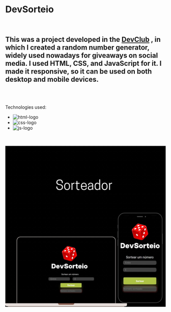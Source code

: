 <h1> DevSorteio</h1>
<br>
<h2>
This was a project developed in the <a href="https://rodolfomori.com.br/devclub">DevClub</a> , in which I created a random number generator, widely used nowadays for giveaways on social media.
I used HTML, CSS, and JavaScript for it.
I made it responsive, so it can be used on both desktop and mobile devices.</h2>
<br>
<br>

Technologies used:

  - <img src="https://img.icons8.com/?size=512&id=v8RpPQUwv0N8&format=png" alt="html-logo" width="70px" height="70px">

  - <img src="https://img.icons8.com/?size=512&id=2tHbkMhSLMfq&format=png" alt="css-logo" width="70px" height="70px">

  - <img src="https://img.icons8.com/?size=512&id=108784&format=png" alt="js-logo" width="70px" height="70px">

  

  <br>
  <br>

  

  <img src="https://github.com/ChristianSouza12/dev-Sorteio/blob/main/dd12e76d-ec08-4446-960c-215c490c6da0.jpg?raw=true">
